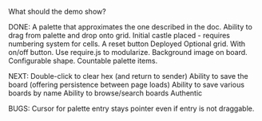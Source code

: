 What should the demo show?

DONE:
	A palette that approximates the one described in the doc. 
	Ability to drag from palette and drop onto grid.
	Initial castle placed - requires numbering system for cells.
	A reset button
	Deployed
	Optional grid.  With on/off button.
	Use require.js to modularize.
	Background image on board.
	Configurable shape.
	Countable palette items.

NEXT:
	Double-click to clear hex (and return to sender) 
	Ability to save the board (offering persistence between page loads)
	Ability to save various boards by name
        Ability to browse/search boards
        Authentic

BUGS:
    Cursor for palette entry stays pointer even if entry is not draggable.
